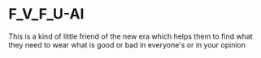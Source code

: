 # F_V_F_U-AI
This is a kind of little friend of the new era which helps them to find what they need to wear what is good or bad in everyone's or in your opinion
